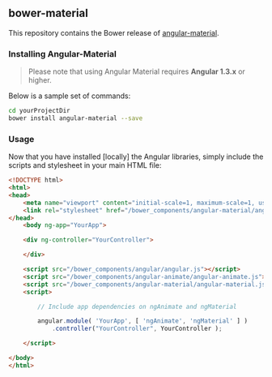## bower-material

This repository contains the Bower release of [angular-material](https://github.com/angular/material).

### Installing Angular-Material

> Please note that using Angular Material requires **Angular 1.3.x** or higher.

Below is a sample set of commands:

```bash
cd yourProjectDir
bower install angular-material --save
```

### Usage

Now that you have installed [locally] the Angular libraries, simply include the scripts and stylesheet in your main HTML file:

```html
<!DOCTYPE html>
<html>
<head>
    <meta name="viewport" content="initial-scale=1, maximum-scale=1, user-scalable=no" />
    <link rel="stylesheet" href="/bower_components/angular-material/angular-material.css">
</head>
	<body ng-app="YourApp">

	<div ng-controller="YourController">

	</div>

	<script src="/bower_components/angular/angular.js"></script>
	<script src="/bower_components/angular-animate/angular-animate.js"></script>
	<script src="/bower_components/angular-material/angular-material.js"></script>
	<script>

		// Include app dependencies on ngAnimate and ngMaterial

		angular.module( 'YourApp', [ 'ngAnimate', 'ngMaterial' ] )
			.controller("YourController", YourController );

	</script>

</body>
</html>
```
